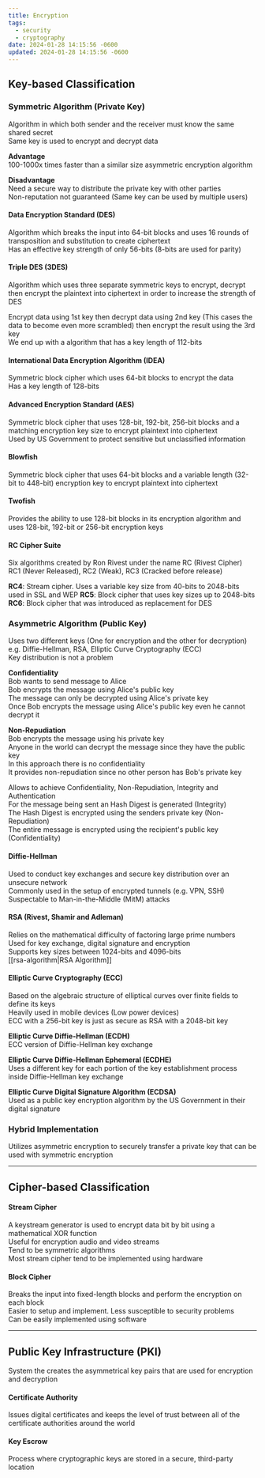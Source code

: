 ```yaml
---
title: Encryption
tags:
  - security
  - cryptography
date: 2024-01-28 14:15:56 -0600
updated: 2024-01-28 14:15:56 -0600
---
```


## Key-based Classification

### Symmetric Algorithm (Private Key)
Algorithm in which both sender and the receiver must know the same shared secret  
Same key is used to encrypt and decrypt data  

**Advantage**  
100-1000x times faster than a similar size asymmetric encryption algorithm  

**Disadvantage**  
Need a secure way to distribute the private key with other parties  
Non-reputation not guaranteed (Same key can be used by multiple users)  

#### Data Encryption Standard (DES)
Algorithm which breaks the input into 64-bit blocks and uses 16 rounds of transposition and substitution to create ciphertext  
Has an effective key strength of only 56-bits (8-bits are used for parity)  

#### Triple DES (3DES)
Algorithm which uses three separate symmetric keys to encrypt, decrypt then encrypt the plaintext into ciphertext in order to increase the strength of DES  

Encrypt data using 1st key then decrypt data using 2nd key (This cases the data to become even more scrambled) then encrypt the result using the 3rd key  
We end up with a algorithm that has a key length of 112-bits

#### International Data Encryption Algorithm (IDEA)
Symmetric block cipher which uses 64-bit blocks to encrypt the data  
Has a key length of 128-bits

#### Advanced Encryption Standard (AES)
Symmetric block cipher that uses 128-bit, 192-bit, 256-bit blocks and a matching encryption key size to encrypt plaintext into ciphertext  
Used by US Government to protect sensitive but unclassified information

#### Blowfish
Symmetric block cipher that uses 64-bit blocks and a variable length (32-bit to 448-bit) encryption key to encrypt plaintext into ciphertext

#### Twofish
Provides the ability to use 128-bit blocks in its encryption algorithm and uses 128-bit, 192-bit or 256-bit encryption keys

#### RC Cipher Suite
Six algorithms created by Ron Rivest under the name RC (Rivest Cipher)  
RC1 (Never Released), RC2 (Weak), RC3 (Cracked before release)  

**RC4**: Stream cipher. Uses a variable key size from 40-bits to 2048-bits used in SSL and WEP
**RC5**: Block cipher that uses key sizes up to 2048-bits  
**RC6**: Block cipher that was introduced as replacement for DES
### Asymmetric Algorithm (Public Key)
Uses two different keys (One for encryption and the other for decryption)  
e.g. Diffie-Hellman, RSA, Elliptic Curve Cryptography (ECC)  
Key distribution is not a problem  

**Confidentiality**  
Bob wants to send message to Alice  
Bob encrypts the message using Alice's public key  
The message can only be decrypted using Alice's private key  
Once Bob encrypts the message using Alice's public key even he cannot decrypt it  

**Non-Repudiation**  
Bob encrypts the message using his private key  
Anyone in the world can decrypt the message since they have the public key  
In this approach there is no confidentiality  
It provides non-repudiation since no other person has Bob's private key    

Allows to achieve Confidentiality, Non-Repudiation, Integrity and Authentication  
For the message being sent an Hash Digest is generated (Integrity)  
The Hash Digest is encrypted using the senders private key (Non-Repudiation)  
The entire message is encrypted using the recipient's public key (Confidentiality)

#### Diffie-Hellman
Used to conduct key exchanges and secure key distribution over an unsecure network  
Commonly used in the setup of encrypted tunnels (e.g. VPN, SSH)  
Suspectable to Man-in-the-Middle (MitM) attacks

#### RSA (Rivest, Shamir and Adleman)
Relies on the mathematical difficulty of factoring large prime numbers  
Used for key exchange, digital signature and encryption  
Supports key sizes between 1024-bits and 4096-bits  
[[rsa-algorithm|RSA Algorithm]]

#### Elliptic Curve Cryptography (ECC)
Based on the algebraic structure of elliptical curves over finite fields to define its keys  
Heavily used in mobile devices (Low power devices)  
ECC with a 256-bit key is just as secure as RSA with a 2048-bit key

**Elliptic Curve Diffie-Hellman (ECDH)**  
ECC version of Diffie-Hellman key exchange  

**Elliptic Curve Diffie-Hellman Ephemeral (ECDHE)**  
Uses a different key for each portion of the key establishment process inside Diffie-Hellman key exchange

**Elliptic Curve Digital Signature Algorithm (ECDSA)**  
Used as a public key encryption algorithm by the US Government in their digital signature

### Hybrid Implementation
Utilizes asymmetric encryption to securely transfer a private key that can be used with symmetric encryption

---

## Cipher-based Classification

#### Stream Cipher
A keystream generator is used to encrypt data bit by bit using a mathematical XOR function  
Useful for encryption audio and video streams  
Tend to be symmetric algorithms  
Most stream cipher tend to be implemented using hardware

#### Block Cipher
Breaks the input into fixed-length blocks and perform the encryption on each block  
Easier to setup and implement. Less susceptible to security problems  
Can be easily implemented using software

---

## Public Key Infrastructure (PKI)
System the creates the asymmetrical key pairs that are used for encryption and decryption

#### Certificate Authority
Issues digital certificates and keeps the level of trust between all of the certificate authorities around the world

#### Key Escrow
Process where cryptographic keys are stored in a secure, third-party location
